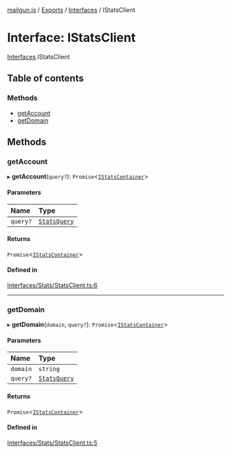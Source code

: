 [mailgun.js](../README.md) / [Exports](../modules.md) / [Interfaces](../modules/Interfaces.md) / IStatsClient

# Interface: IStatsClient

[Interfaces](../modules/Interfaces.md).IStatsClient

## Table of contents

### Methods

- [getAccount](Interfaces.IStatsClient.md#getaccount)
- [getDomain](Interfaces.IStatsClient.md#getdomain)

## Methods

### getAccount

▸ **getAccount**(`query?`): `Promise`<[`IStatsContainer`](Interfaces.IStatsContainer.md)\>

#### Parameters

| Name | Type |
| :------ | :------ |
| `query?` | [`StatsQuery`](../modules.md#statsquery) |

#### Returns

`Promise`<[`IStatsContainer`](Interfaces.IStatsContainer.md)\>

#### Defined in

[Interfaces/Stats/StatsClient.ts:6](https://github.com/mailgun/mailgun.js/blob/c7e8515/lib/Interfaces/Stats/StatsClient.ts#L6)

___

### getDomain

▸ **getDomain**(`domain`, `query?`): `Promise`<[`IStatsContainer`](Interfaces.IStatsContainer.md)\>

#### Parameters

| Name | Type |
| :------ | :------ |
| `domain` | `string` |
| `query?` | [`StatsQuery`](../modules.md#statsquery) |

#### Returns

`Promise`<[`IStatsContainer`](Interfaces.IStatsContainer.md)\>

#### Defined in

[Interfaces/Stats/StatsClient.ts:5](https://github.com/mailgun/mailgun.js/blob/c7e8515/lib/Interfaces/Stats/StatsClient.ts#L5)
